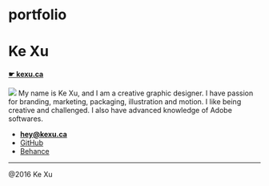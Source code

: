 # portfolio
# Ke Xu

#### [☛ kexu.ca](http://kexu.ca)

![](photo.jpg)
My name is Ke Xu, and I am a creative graphic designer. I have passion for branding, marketing, packaging, illustration and motion. I like being creative and challenged. I also have advanced knowledge of Adobe softwares.

- **[hey@kexu.ca](mailto:xuke3070@gmail.com)**
- [GitHub](https://github.com/xuke918)
- [Behance](https://www.behance.net/xu000151ddc6/)

---

@2016 Ke Xu
